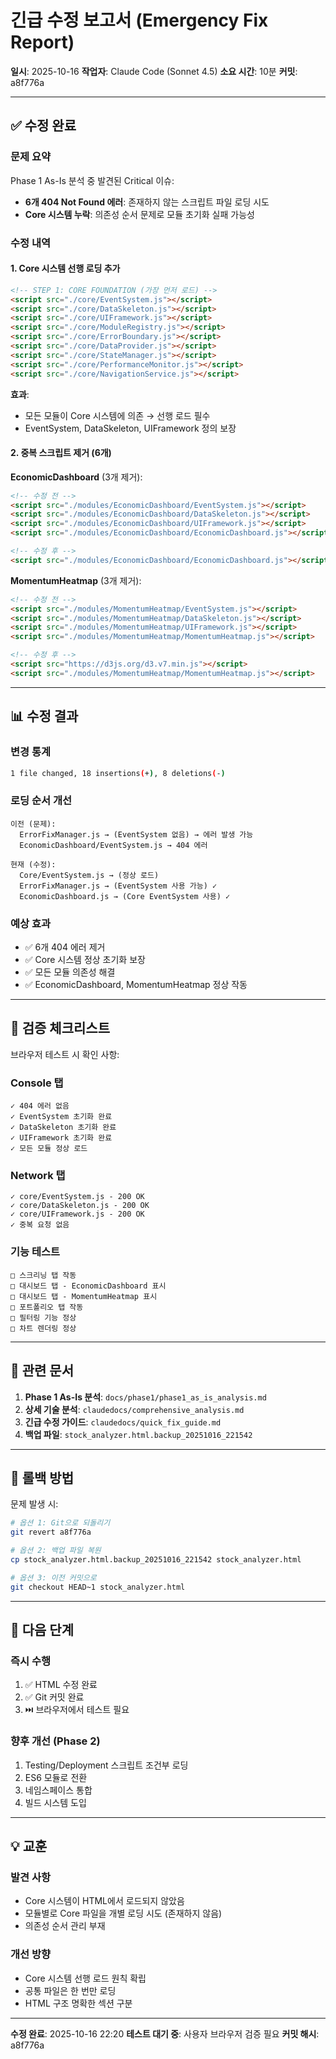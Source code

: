 # 긴급 수정 보고서 (Emergency Fix Report)

**일시**: 2025-10-16
**작업자**: Claude Code (Sonnet 4.5)
**소요 시간**: 10분
**커밋**: a8f776a

---

## ✅ 수정 완료

### 문제 요약
Phase 1 As-Is 분석 중 발견된 Critical 이슈:
- **6개 404 Not Found 에러**: 존재하지 않는 스크립트 파일 로딩 시도
- **Core 시스템 누락**: 의존성 순서 문제로 모듈 초기화 실패 가능성

### 수정 내역

#### 1. Core 시스템 선행 로딩 추가
```html
<!-- STEP 1: CORE FOUNDATION (가장 먼저 로드) -->
<script src="./core/EventSystem.js"></script>
<script src="./core/DataSkeleton.js"></script>
<script src="./core/UIFramework.js"></script>
<script src="./core/ModuleRegistry.js"></script>
<script src="./core/ErrorBoundary.js"></script>
<script src="./core/DataProvider.js"></script>
<script src="./core/StateManager.js"></script>
<script src="./core/PerformanceMonitor.js"></script>
<script src="./core/NavigationService.js"></script>
```

**효과**:
- 모든 모듈이 Core 시스템에 의존 → 선행 로드 필수
- EventSystem, DataSkeleton, UIFramework 정의 보장

#### 2. 중복 스크립트 제거 (6개)

**EconomicDashboard** (3개 제거):
```html
<!-- 수정 전 -->
<script src="./modules/EconomicDashboard/EventSystem.js"></script>     ✗
<script src="./modules/EconomicDashboard/DataSkeleton.js"></script>    ✗
<script src="./modules/EconomicDashboard/UIFramework.js"></script>     ✗
<script src="./modules/EconomicDashboard/EconomicDashboard.js"></script>

<!-- 수정 후 -->
<script src="./modules/EconomicDashboard/EconomicDashboard.js"></script> ✓
```

**MomentumHeatmap** (3개 제거):
```html
<!-- 수정 전 -->
<script src="./modules/MomentumHeatmap/EventSystem.js"></script>        ✗
<script src="./modules/MomentumHeatmap/DataSkeleton.js"></script>       ✗
<script src="./modules/MomentumHeatmap/UIFramework.js"></script>        ✗
<script src="./modules/MomentumHeatmap/MomentumHeatmap.js"></script>

<!-- 수정 후 -->
<script src="https://d3js.org/d3.v7.min.js"></script>
<script src="./modules/MomentumHeatmap/MomentumHeatmap.js"></script>    ✓
```

---

## 📊 수정 결과

### 변경 통계
```bash
1 file changed, 18 insertions(+), 8 deletions(-)
```

### 로딩 순서 개선
```
이전 (문제):
  ErrorFixManager.js → (EventSystem 없음) → 에러 발생 가능
  EconomicDashboard/EventSystem.js → 404 에러

현재 (수정):
  Core/EventSystem.js → (정상 로드)
  ErrorFixManager.js → (EventSystem 사용 가능) ✓
  EconomicDashboard.js → (Core EventSystem 사용) ✓
```

### 예상 효과
- ✅ 6개 404 에러 제거
- ✅ Core 시스템 정상 초기화 보장
- ✅ 모든 모듈 의존성 해결
- ✅ EconomicDashboard, MomentumHeatmap 정상 작동

---

## 🎯 검증 체크리스트

브라우저 테스트 시 확인 사항:

### Console 탭
```
✓ 404 에러 없음
✓ EventSystem 초기화 완료
✓ DataSkeleton 초기화 완료
✓ UIFramework 초기화 완료
✓ 모든 모듈 정상 로드
```

### Network 탭
```
✓ core/EventSystem.js - 200 OK
✓ core/DataSkeleton.js - 200 OK
✓ core/UIFramework.js - 200 OK
✓ 중복 요청 없음
```

### 기능 테스트
```
□ 스크리닝 탭 작동
□ 대시보드 탭 - EconomicDashboard 표시
□ 대시보드 탭 - MomentumHeatmap 표시
□ 포트폴리오 탭 작동
□ 필터링 기능 정상
□ 차트 렌더링 정상
```

---

## 📁 관련 문서

1. **Phase 1 As-Is 분석**: `docs/phase1/phase1_as_is_analysis.md`
2. **상세 기술 분석**: `claudedocs/comprehensive_analysis.md`
3. **긴급 수정 가이드**: `claudedocs/quick_fix_guide.md`
4. **백업 파일**: `stock_analyzer.html.backup_20251016_221542`

---

## 🔄 롤백 방법

문제 발생 시:

```bash
# 옵션 1: Git으로 되돌리기
git revert a8f776a

# 옵션 2: 백업 파일 복원
cp stock_analyzer.html.backup_20251016_221542 stock_analyzer.html

# 옵션 3: 이전 커밋으로
git checkout HEAD~1 stock_analyzer.html
```

---

## 📝 다음 단계

### 즉시 수행
1. ✅ HTML 수정 완료
2. ✅ Git 커밋 완료
3. ⏭️ 브라우저에서 테스트 필요

### 향후 개선 (Phase 2)
1. Testing/Deployment 스크립트 조건부 로딩
2. ES6 모듈로 전환
3. 네임스페이스 통합
4. 빌드 시스템 도입

---

## 💡 교훈

### 발견 사항
- Core 시스템이 HTML에서 로드되지 않았음
- 모듈별로 Core 파일을 개별 로딩 시도 (존재하지 않음)
- 의존성 순서 관리 부재

### 개선 방향
- Core 시스템 선행 로드 원칙 확립
- 공통 파일은 한 번만 로딩
- HTML 구조 명확한 섹션 구분

---

**수정 완료**: 2025-10-16 22:20
**테스트 대기 중**: 사용자 브라우저 검증 필요
**커밋 해시**: a8f776a